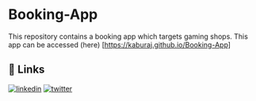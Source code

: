 # Booking-App

This repository contains a booking app which targets gaming shops. This app can be accessed (here) [https://kaburaj.github.io/Booking-App]


## 🔗 Links
[![linkedin](https://img.shields.io/badge/linkedin-0A66C2?style=for-the-badge&logo=linkedin&logoColor=white)](https://www.linkedin.com/joan-kabura)
[![twitter](https://img.shields.io/badge/twitter-1DA1F2?style=for-the-badge&logo=twitter&logoColor=white)](https://twitter.com/JoanKabura_)


